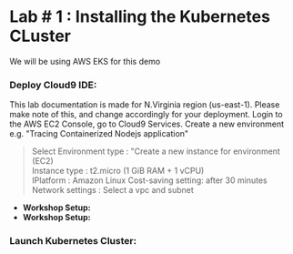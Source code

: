 # Lab # 1 : Installing the Kubernetes CLuster
We will be using AWS EKS for this demo

### Deploy Cloud9 IDE:
This lab documentation is made for N.Virginia region (us-east-1). Please make note of this, and change accordingly for your deployment.
Login to the AWS EC2 Console, go to Cloud9 Services. Create a new environment e.g. "Tracing Containerized Nodejs application" <br/>
>Select Environment type : "Create a new instance for environment (EC2)<br/>
>Instance type : t2.micro (1 GiB RAM + 1 vCPU)  
>IPlatform : Amazon Linux
>Cost-saving setting: after 30 minutes
>Network settings : Select a vpc and subnet

* **Workshop Setup:**
* **Workshop Setup:**
### Launch Kubernetes Cluster:

